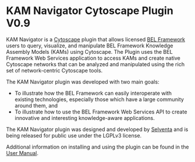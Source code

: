 KAM Navigator Cytoscape Plugin V0.9
===================================

KAM Navigator is a [Cytoscape](http://www.cytoscape.org/) plugin that allows licensed [BEL Framework](http://www.belframework.org/) users to query, visualize, and 
manipulate BEL Framework Knowledge Assembly Models (KAMs) using Cytoscape. The Plugin uses the BEL Framework Web Services 
application to access KAMs and create native Cytoscape networks that can be analyzed and manipulated using the 
rich set of network-centric Cytoscape tools.

The KAM Navigator plugin was developed with two main goals:

-   To illustrate how the BEL Framework can easily interoperate with existing technologies, especially those which have a large community around them, and
-   To illustrate how to use the BEL Framework Web Services API to create innovative and interesting knowledge-aware applications.

The KAM Navigator plugin was designed and developed by [Selventa](http://www.selventa.com) and is being released 
for public use under the LGPLv3 license.

Additional information on installing and using the plugin can be found in the [User Manual](https://github.com/belframework-org/Cytoscape-Plugins/wiki).
